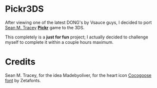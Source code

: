 # Pickr3DS

After viewing one of the latest DONG's by Vsauce guys, I decided to port [Sean M. Tracey](https://twitter.com/seanmtracey) [**Pickr**](https://smt.codes/stuff/pickr/) game to the 3DS.

This completely is a **just for fun** project; I actually decided to challenge myself to complete it within a couple hours maximum. 

# Credits

Sean M. Tracey, for the idea
Madebyoliver, for the heart icon
[Cocogoose font](http://www.zetafonts.com/collection/308) by Zetafonts.